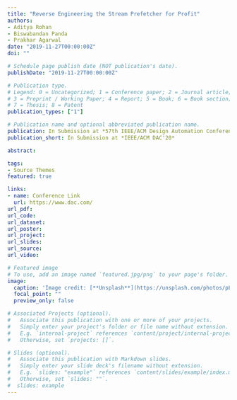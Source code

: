```yaml
---
title: "Reverse Engineering the Stream Prefetcher for Profit"
authors:
- Aditya Rohan
- Biswabandan Panda
- Prakhar Agarwal
date: "2019-11-27T00:00:00Z"
doi: ""

# Schedule page publish date (NOT publication's date).
publishDate: "2019-11-27T00:00:00Z"

# Publication type.
# Legend: 0 = Uncategorized; 1 = Conference paper; 2 = Journal article;
# 3 = Preprint / Working Paper; 4 = Report; 5 = Book; 6 = Book section;
# 7 = Thesis; 8 = Patent
publication_types: ["1"]

# Publication name and optional abbreviated publication name.
publication: In Submission at *57th IEEE/ACM Design Automation Conference 2020*
publication_short: In Submission at *IEEE/ACM DAC'20*

abstract: 

tags:
- Source Themes
featured: true

links:
- name: Conference Link
  url: https://www.dac.com/
url_pdf: 
url_code:
url_dataset:
url_poster:
url_project:
url_slides:
url_source:
url_video:

# Featured image
# To use, add an image named `featured.jpg/png` to your page's folder. 
image:
  caption: 'Image credit: [**Unsplash**](https://unsplash.com/photos/pLCdAaMFLTE)'
  focal_point: ""
  preview_only: false

# Associated Projects (optional).
#   Associate this publication with one or more of your projects.
#   Simply enter your project's folder or file name without extension.
#   E.g. `internal-project` references `content/project/internal-project/index.md`.
#   Otherwise, set `projects: []`.

# Slides (optional).
#   Associate this publication with Markdown slides.
#   Simply enter your slide deck's filename without extension.
#   E.g. `slides: "example"` references `content/slides/example/index.md`.
#   Otherwise, set `slides: ""`.
#  slides: example
---
```




